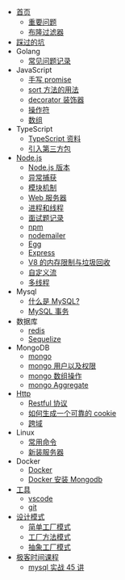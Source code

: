 - [首页](README.md)
  - [重要问题](article/language)
  - [布隆过滤器](article/bloom-filter)
- [踩过的坑](article/problem)
- Golang
  - [常见问题记录](go/go)
- JavaScript
  - [手写 promise](javascript/promise)
  - [sort 方法的用法](javascript/sort)
  - [decorator 装饰器](javascript/decorator)
  - [操作符](javascript/operator)
  - [数组](javascript/array)
- TypeScript
  - [TypeScript 资料](typescript/index)
  - [引入第三方包](typescript/package)
- [Node.js](/nodejs/index)
  - [Node.js 版本](/nodejs/version)
  - [异常捕获](nodejs/exception)
  - [模块机制](/nodejs/module)
  - [Web 服务器](/nodejs/webServer)
  - [进程和线程](/nodejs/process)
  - [面试题记录](/nodejs/interview)
  - [npm](/nodejs/npm)
  - [nodemailer](/nodejs/nodemailer)
  - [Egg](/nodejs/eggjs)
  - [Express](nodejs/express)
  - [V8 的内存限制与垃圾回收](nodejs/v8)
  - [自定义流](nodejs/stream)
  - [多线程](nodejs/workThred)
- Mysql
  - [什么是 MySQL?](mysql/index)
  - [MySQL 事务](mysql/index)
- 数据库
  - [redis](database/redis)
  - [Sequelize](database/sequelize)
- MongoDB
  - [mongo](database/mongo)
  - [mongo 用户以及权限](mongo/auth)
  - [mongo 数组操作](mongo/array)
  - [mongo Aggregate](mongo/aggregate)
- [Http](http/index)
  - [Restful 协议](http/restful)
  - [如何生成一个可靠的 cookie](http/cookie)
  - [跨域](http/cors)
- Linux
  - [常用命令](linux/command)
  - [新装服务器](linux/ubuntu)
- Docker
  - [Docker](docker/docker)
  - [Docker 安装 Mongodb](docker/mongodb)
- [工具](tool/index)
  - [vscode](tool/vscode)
  - [git](tool/git)
- [设计模式](/design-patterns/index)
  - [简单工厂模式](/design-patterns/createPatterns/simple-factory)
  - [工厂方法模式](/design-patterns/createPatterns/factory-method)
  - [抽象工厂模式](/design-patterns/createPatterns/abstract-factory)
- [极客时间课程](/geektime/index)
  - [mysql 实战 45 讲](/geektime/geektime_MySQL实战45讲/index.md)
